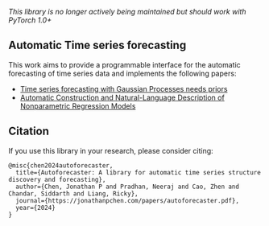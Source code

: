 *This library is no longer actively being maintained but should work with PyTorch 1.0+*
## Automatic Time series forecasting
This work aims to provide a programmable interface for the automatic forecasting of time series data and implements the following papers:
- [Time series forecasting with Gaussian Processes needs priors](https://arxiv.org/abs/2009.08102)
- [Automatic Construction and Natural-Language Description of Nonparametric Regression Models](https://arxiv.org/abs/1402.4304)

## Citation
If you use this library in your research, please consider citing:
```
@misc{chen2024autoforecaster,
  title={Autoforecaster: A library for automatic time series structure discovery and forecasting},
  author={Chen, Jonathan P and Pradhan, Neeraj and Cao, Zhen and Chandar, Siddarth and Liang, Ricky},
  journal={https://jonathanpchen.com/papers/autoforecaster.pdf},
  year={2024}
}
```
